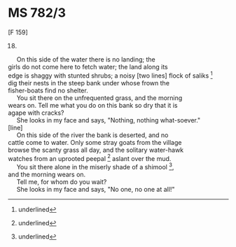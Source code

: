 # MS 782/3 

[F 159]

18.
&nbsp;&nbsp;&nbsp;&nbsp;&nbsp;On this side of the water there is no landing; the \
girls do not come here to fetch water; the land along its \
edge is shaggy with stunted shrubs; a noisy [two lines] flock of saliks [^1] \
dig their nests in the steep bank under whose frown the \
fisher-boats find no shelter. \
&nbsp;&nbsp;&nbsp;&nbsp;&nbsp;You sit there on the unfrequented grass, and the morning \
wears on. Tell me what you do on this bank so dry that it is \
agape with cracks? \
&nbsp;&nbsp;&nbsp;&nbsp;&nbsp;She looks in my face and says, "Nothing, nothing what-soever." \
[line] \
&nbsp;&nbsp;&nbsp;&nbsp;&nbsp;On this side of the
river the bank is deserted, and no \
cattle come to water. Only some stray goats from the village \
browse the scanty grass all day, and the solitary water-hawk \
watches from an uprooted peepal [^2] aslant over the mud. \
&nbsp;&nbsp;&nbsp;&nbsp;&nbsp;You sit there alone in the miserly shade of a shimool [^3], \
and the morning wears on. \
&nbsp;&nbsp;&nbsp;&nbsp;&nbsp;Tell me, for whom do you wait? \
&nbsp;&nbsp;&nbsp;&nbsp;&nbsp;She looks in my face and says, "No one, no one at all!"
[^1]: underlined 
[^2]: underlined 
[^3]: underlined
